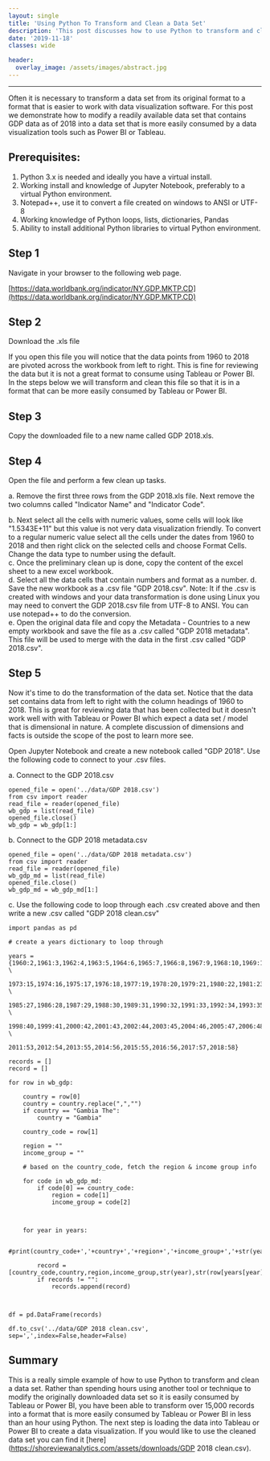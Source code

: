 ```yaml
---
layout: single
title: 'Using Python To Transform and Clean a Data Set'
description: 'This post discusses how to use Python to transform and clean a data set into a data set that more easily consumed by Tableau or Power BI.' 
date: '2019-11-18'
classes: wide

header:  
  overlay_image: /assets/images/abstract.jpg
---
```


--------------------------------------------

Often it is necessary to transform a data set from its original format to a format that is easier to work with data visualization software. For this post we demonstrate how to modify a readily available data set that contains GDP data as of 2018 into a data set that is more easily consumed by a data visualization tools such as Power BI or Tableau. 

## Prerequisites:

1. Python 3.x is needed and ideally you have a virtual install.
2. Working install and knowledge of Jupyter Notebook, preferably to a virtual Python environment. 
3. Notepad++, use it to convert a file created on windows to ANSI or UTF-8
4. Working knowledge of Python loops, lists, dictionaries, Pandas
5. Ability to install additional Python libraries to virtual Python environment. 




## Step 1

Navigate in your browser to the following web page. 

[https://data.worldbank.org/indicator/NY.GDP.MKTP.CD](https://data.worldbank.org/indicator/NY.GDP.MKTP.CD)

## Step 2 

Download the .xls file 

If you open this file you will notice that the data points from 1960 to 2018 are pivoted across the workbook from left to right.  This is fine for reviewing the data but it is not a great format to consume using Tableau or Power BI.  In the steps below we will transform and clean this file so that it is in a format that can be more easily consumed by Tableau or Power BI.  

## Step 3

Copy the downloaded file to a new name called GDP 2018.xls.  

## Step 4

Open the file and perform a few clean up tasks.  

a.  Remove the first three rows from the GDP 2018.xls file.  Next remove the two columns called "Indicator Name" and "Indicator Code".

b.  Next select all the cells with numeric values, some cells will look like  "1.5343E+11" but this value is not very data visualization friendly. To convert to a regular numeric value select all the cells under the dates from 1960 to 2018 and then right click on the selected cells and choose Format Cells.  Change the data type to number using the default.   
c.  Once the preliminary clean up is done, copy the content of the excel sheet to a new excel workbook.  
d.  Select all the data cells that contain numbers and format as a number. 
d.  Save the new workbook as a .csv file "GDP 2018.csv".  Note: It if the .csv is created with windows and your data transformation is done using Linux you may need to convert the GDP 2018.csv file from UTF-8 to ANSI.  You can use notepad++ to do the conversion.  
e.  Open the original data file and copy the Metadata - Countries to a new empty workbook and save the file as a .csv called "GDP 2018 metadata".  This file will be used to merge with the data in the first .csv called "GDP 2018.csv".  

## Step 5

Now it's time to do the transformation of the data set.  Notice that the data set contains data from left to right with the column headings of 1960 to 2018.  This is great for reviewing data that has been collected but it doesn't work well with with Tableau or Power BI which expect a data set / model that is dimensional in nature.  A complete discussion of dimensions and facts is outside the scope of the post to learn more see. 

Open Jupyter Notebook and create a new notebook called "GDP 2018".  Use the following code to connect to your .csv files. 

a. Connect to the GDP 2018.csv
```
opened_file = open('../data/GDP 2018.csv')
from csv import reader
read_file = reader(opened_file)
wb_gdp = list(read_file)
opened_file.close()
wb_gdp = wb_gdp[1:]
```
b. Connect to the GDP 2018 metadata.csv
```
opened_file = open('../data/GDP 2018 metadata.csv')
from csv import reader
read_file = reader(opened_file)
wb_gdp_md = list(read_file)
opened_file.close()
wb_gdp_md = wb_gdp_md[1:]
```
c.  Use the following code to loop through each .csv created above and then write a new .csv called "GDP 2018 clean.csv"

```
import pandas as pd

# create a years dictionary to loop through 

years = {1960:2,1961:3,1962:4,1963:5,1964:6,1965:7,1966:8,1967:9,1968:10,1969:11,1970:12,1971:13,1972:14, \
         1973:15,1974:16,1975:17,1976:18,1977:19,1978:20,1979:21,1980:22,1981:23,1982:24,1983:25,1984:26, \
         1985:27,1986:28,1987:29,1988:30,1989:31,1990:32,1991:33,1992:34,1993:35,1994:36,1995:37,1996:38,1997:39, \
         1998:40,1999:41,2000:42,2001:43,2002:44,2003:45,2004:46,2005:47,2006:48,2007:49,2008:50,2009:51,2010:52, \
         2011:53,2012:54,2013:55,2014:56,2015:55,2016:56,2017:57,2018:58}

records = []
record = []

for row in wb_gdp:
    
    country = row[0]    
    country = country.replace(",","")
    if country == "Gambia The":
        country = "Gambia"
        
    country_code = row[1] 
    
    region = ""
    income_group = ""
    
    # based on the country_code, fetch the region & income group info
    
    for code in wb_gdp_md:
        if code[0] == country_code:
            region = code[1]
            income_group = code[2]


    
    for year in years:        
               
        #print(country_code+','+country+','+region+','+income_group+','+str(year)+','+str(row[years[year]]))
        
        record = [country_code,country,region,income_group,str(year),str(row[years[year]])]
        if records != "":
            records.append(record)


      
df = pd.DataFrame(records)

df.to_csv('../data/GDP 2018 clean.csv', sep=',',index=False,header=False)
```

## Summary

This is a really simple example of how to use Python to transform and clean a data set.  Rather than spending hours using another tool or technique to modify the originally downloaded data set so it is easily consumed by Tableau or Power BI, you have been able to transform over 15,000 records into a format that is more easily consumed by Tableau or Power BI in less than an hour using Python.  The next step is loading the data into Tableau or Power BI to create a data visualization. If you would like to use the cleaned data set you can find it [here](https://shoreviewanalytics.com/assets/downloads/GDP 2018 clean.csv).  
